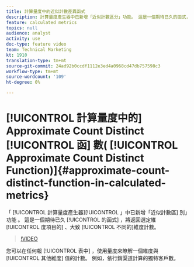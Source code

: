 ```yaml
---
title: 計算量度中的近似計數差異函式
description: 計算量度產生器中已新增「近似計數區分」功能。 這是一個期待已久的函式，它將返回選定維度的近似不同維度項數。
feature: calculated metrics
topics: null
audience: analyst
activity: use
doc-type: feature video
team: Technical Marketing
kt: 1910
translation-type: tm+mt
source-git-commit: 24ad92b0ccdf1112e3ed4a0968cd47db757598c3
workflow-type: tm+mt
source-wordcount: '109'
ht-degree: 0%

---
```



# [!UICONTROL 計算量度中的] Approximate Count Distinct [!UICONTROL 函] 數( [!UICONTROL Approximate Count Distinct Function)]{#approximate-count-distinct-function-in-calculated-metrics}

「 [!UICONTROL 計算量度產生器][!UICONTROL 」中已新增「近似計數區] 別」功能 。 這是一個期待已久 [!UICONTROL 的函式] ，將返回選定維 [!UICONTROL 度項目的] 、大致 [!UICONTROL 不同的]維度計數。

>[!VIDEO](https://video.tv.adobe.com/v/23722/?quality=12)

您可以在任何報 [!UICONTROL 表中] ，使用量度來瞭解一個維度與 [!UICONTROL 其他維度] 值的計數。 例如，依行銷渠道計算的獨特客戶數。
